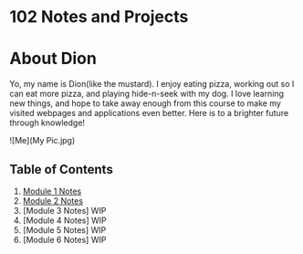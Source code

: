 # 102 Notes and Projects

# About Dion

Yo, my name is Dion(like the mustard). I enjoy eating pizza, working out so I can eat more pizza, and playing hide-n-seek with my dog. I love learning new things, and hope to take away enough from this course to make my visited webpages and applications even better. Here is to a brighter future through knowledge! 

![Me](My Pic.jpg)

## Table of Contents

1. [Module 1 Notes](/Module1Notes.md) 
1. [Module 2 Notes](/Module-2-Notes.md)
1. [Module 3 Notes] WIP
1. [Module 4 Notes] WIP
1. [Module 5 Notes] WIP
1. [Module 6 Notes] WIP
